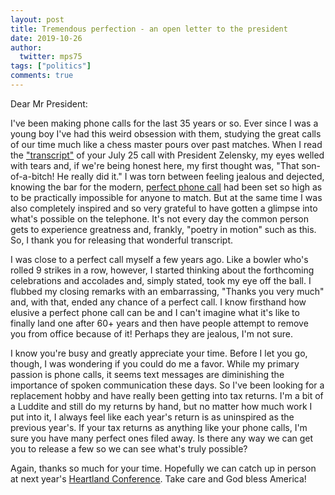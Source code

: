 ```yaml
---
layout: post
title: Tremendous perfection - an open letter to the president
date: 2019-10-26
author:
  twitter: mps75
tags: ["politics"]
comments: true
---
```


Dear Mr President:

I've been making phone calls for the last 35 years or so.  Ever since I was a young boy I've had this weird obsession with them, studying the great calls of our time much like a chess master pours over past matches.  When I read the ["transcript"](https://www.whitehouse.gov/wp-content/uploads/2019/09/Unclassified09.2019.pdf) of your July 25 call with President Zelensky, my eyes welled with tears and, if we're being honest here, my first thought was, "That son-of-a-bitch! He really did it."  I was torn between feeling jealous and dejected, knowing the bar for the modern, [perfect phone call](https://www.youtube.com/watch?v=tx8dO4xAJ0M) had been set so high as to be practically impossible for anyone to match.  But at the same time I was also completely inspired and so very grateful to have gotten a glimpse into what's possible on the telephone.  It's not every day the common person gets to experience greatness and, frankly, "poetry in motion" such as this.  So, I thank you for releasing that wonderful transcript.

I was close to a perfect call myself a few years ago.  Like a bowler who's rolled 9 strikes in a row, however, I started thinking about the forthcoming celebrations and accolades and, simply stated, took my eye off the ball.  I flubbed my closing remarks with an embarrassing, "Thanks you very much" and, with that, ended any chance of a perfect call.  I know firsthand how elusive a perfect phone call can be and I can't imagine what it's like to finally land one after 60+ years and then have people attempt to remove you from office because of it!  Perhaps they are jealous, I'm not sure.

I know you're busy and greatly appreciate your time.  Before I let you go, though, I was wondering if you could do me a favor.  While my primary passion is phone calls, it seems text messages are diminishing the importance of spoken communication these days.  So I've been looking for a replacement hobby and have really been getting into tax returns.  I'm a bit of a Luddite and still do my returns by hand, but no matter how much work I put into it, I always feel like each year's return is as uninspired as the previous year's.  If your tax returns as anything like your phone calls, I'm sure you have many perfect ones filed away.  Is there any way we can get you to release a few so we can see what's truly possible?

Again, thanks so much for your time.  Hopefully we can catch up in person at next year's [Heartland Conference](https://www.heartland.org/Center-Climate-Environment/index.html).  Take care and God bless America!